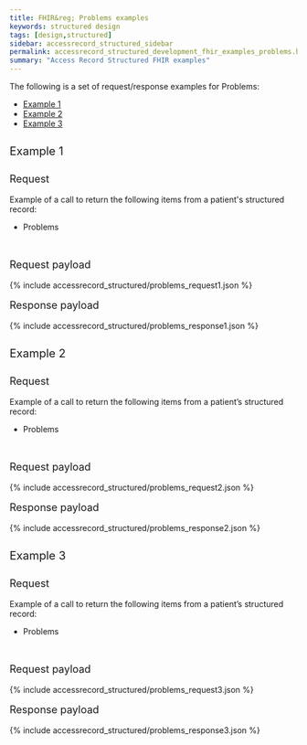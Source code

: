 ```yaml
---
title: FHIR&reg; Problems examples
keywords: structured design
tags: [design,structured]
sidebar: accessrecord_structured_sidebar
permalink: accessrecord_structured_development_fhir_examples_problems.html
summary: "Access Record Structured FHIR examples"
---
```




The following is a set of request/response examples for Problems:

<ul id="profileTabs" class="nav nav-tabs">
    <li class="active"><a class="noCrossRef" href="#example1" data-toggle="tab">Example 1</a></li>
    <li><a class="noCrossRef" href="#example2" data-toggle="tab">Example 2</a></li>
    <li><a class="noCrossRef" href="#example3" data-toggle="tab">Example 3</a></li>
</ul>

<div class="tab-content">
<div role="tabpanel" class="tab-pane active" id="example1">

<p style="line-height: 2; font-size: 20px">Example 1</p>
<p style="line-height: 1; font-size: 18px">Request</p>

<p>Example of a call to return the following items from a patient's structured record:</p>

<ul>
  <li>Problems</li>
</ul>

<br>
<p style="line-height: 1; font-size: 18px">Request payload</p>

{% include accessrecord_structured/problems_request1.json %}

<p style="line-height: 1; font-size: 18px">Response payload</p>

{% include accessrecord_structured/problems_response1.json %}


</div>

<div role="tabpanel" class="tab-pane" id="example2">

<p style="line-height: 2; font-size: 20px">Example 2</p>
<p style="line-height: 1; font-size: 18px">Request</p>

<p>Example of a call to return the following items from a patient’s structured record:</p>

<ul>
  <li>Problems</li>
</ul>

<br>
<p style="line-height: 1; font-size: 18px">Request payload</p>

{% include accessrecord_structured/problems_request2.json %}

<p style="line-height: 1; font-size: 18px">Response payload</p>

{% include accessrecord_structured/problems_response2.json %}


</div>

<div role="tabpanel" class="tab-pane" id="example3">

<p style="line-height: 2; font-size: 20px">Example 3</p>
<p style="line-height: 1; font-size: 18px">Request</p>

<p>Example of a call to return the following items from a patient’s structured record:</p>

<ul>
  <li>Problems</li>
</ul>

<br>
<p style="line-height: 1; font-size: 18px">Request payload</p>

{% include accessrecord_structured/problems_request3.json %}

<p style="line-height: 1; font-size: 18px">Response payload</p>

{% include accessrecord_structured/problems_response3.json %}


</div>
</div>